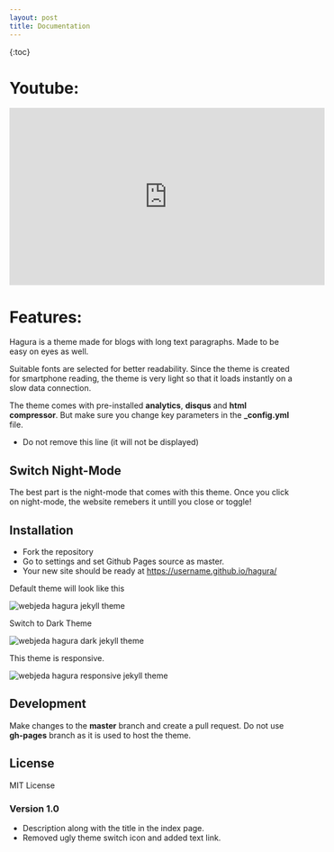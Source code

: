 ```yaml
---
layout: post
title: Documentation
---
```


{:toc}

# Youtube:
<iframe width="560" height="315" src="https://www.youtube-nocookie.com/embed/3W-FNTlBwhY" frameborder="0" allow="autoplay; encrypted-media" allowfullscreen></iframe>

# Features:
Hagura is a theme made for blogs with long text paragraphs. Made to be easy on eyes as well. 

Suitable fonts are selected for better readability. Since the theme is created for smartphone reading, the theme is very light so that it loads instantly on a slow data connection.

The theme comes with pre-installed **analytics**, **disqus** and **html compressor**. But make sure you change key parameters in the **_config.yml** file.

* Do not remove this line (it will not be displayed) 

## Switch Night-Mode
The best part is the night-mode that comes with this theme. Once you click on night-mode, the website remebers it untill you close or toggle!


## Installation
* Fork the repository
* Go to settings and set Github Pages source as master.
* Your new site should be ready at https://username.github.io/hagura/


Default theme will look like this

![webjeda hagura jekyll theme](http://webjeda.com/hagura/images/hagura-1.png)

Switch to Dark Theme

![webjeda hagura dark jekyll theme](http://webjeda.com/hagura/images/hagura-dark-jekyll-theme.png)

This theme is responsive.

![webjeda hagura responsive jekyll theme](http://webjeda.com/hagura/images/hagura-responsive.png)


## Development
Make changes to the **master** branch and create a pull request. Do not use **gh-pages** branch as it is used to host the theme.


## License
MIT License 


### Version 1.0
* Description along with the title in the index page.
* Removed ugly theme switch icon and added text link.

